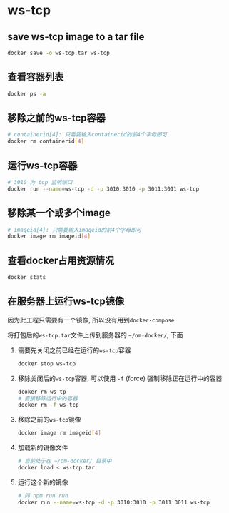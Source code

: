 # ws-tcp

## save ws-tcp image to a tar file

```bash
docker save -o ws-tcp.tar ws-tcp
```

## 查看容器列表

```bash
docker ps -a
```

## 移除之前的ws-tcp容器

```bash
# containerid[4]: 只需要输入containerid的前4个字母即可
docker rm containerid[4]
```

## 运行ws-tcp容器

```bash
# 3010 为 tcp 监听端口
docker run --name=ws-tcp -d -p 3010:3010 -p 3011:3011 ws-tcp
```

## 移除某一个或多个image

```bash
# imageid[4]: 只需要输入imageid的前4个字母即可
docker image rm imageid[4]
```

## 查看docker占用资源情况

```bash
docker stats
```

## 在服务器上运行ws-tcp镜像

因为此工程只需要有一个镜像, 所以没有用到`docker-compose`

将打包后的`ws-tcp.tar`文件上传到服务器的 `~/om-docker/`, 下面

1. 需要先关闭之前已经在运行的`ws-tcp`容器
    ```bash
    docker stop ws-tcp
    ```
2. 移除关闭后的`ws-tcp`容器, 可以使用 `-f` (force) 强制移除正在运行中的容器
    ```bash
    dcoker rm ws-tp
    # 直接移除运行中的容器
    docker rm -f ws-tcp
    ```
3. 移除之前的`ws-tcp`镜像
   ```bash
   docker image rm imageid[4]
   ```
4. 加载新的镜像文件
   ```bash
   # 当前处于在 ~/om-docker/ 目录中
   docker load < ws-tcp.tar
   ```
5. 运行这个新的镜像
    ```bash
    # 同 npm run run
    docker run --name=ws-tcp -d -p 3010:3010 -p 3011:3011 ws-tcp
    ```




